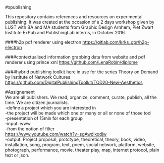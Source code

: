 #xpublishing

This repository contains references and resources on experimental publishing.
It was created at the occasion of a 2 days workshop given by LUST with BA and MA students from Graphic Design Arnhem, Piet Zwart Institute ExPub and PublishingLab interns, in October 2016.


####h2p
pdf renderer using electron
https://gitlab.com/krks_gbr/h2p-electron

####contextualised information
grabbing data from website and pdf renderer using prince xml
https://github.com/LenaRobin/diplome

####hybrid publishing toolkit
here in use for the series Theory on Demand by Institute of Network Cultures
https://github.com/DigitalPublishingToolkit/TOD20-New-Aesthetics

#Assignement  
We are all publishers. We read, organize, comment, curate, publish, all the time. We are citizen journalists.  
-define a project which you are interested in  
-the project will be made which one or many or all or none of those tool  
-presentation of 15min for each group  
-input: www  
-from the notion of filter  
https://www.youtube.com/watch?v=sgAwdixodjw  
-output: Project proposal, prototype, theoretical, theory, book, video, installation, song, program, text, poem, social network, platform, website, photograph, performance, movie, theater play, map, internet protocol, plain text or json.

